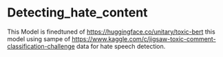 # Detecting_hate_content
This Model is finedtuned of https://huggingface.co/unitary/toxic-bert this model using sampe of https://www.kaggle.com/c/jigsaw-toxic-comment-classification-challenge data for hate speech detection.